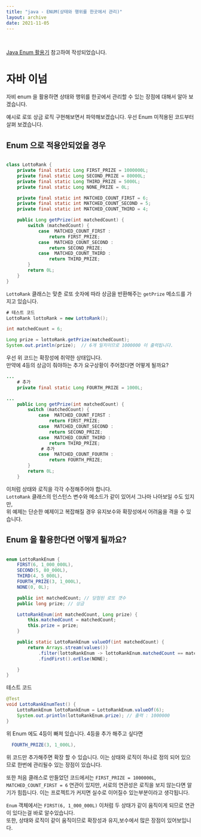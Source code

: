 ```yaml
---
title: "java - ENUM(상태와 행위를 한곳에서 관리)"  
layout: archive  
date: 2021-11-05
---
```


<br>

[Java Enum 활용기](https://techblog.woowahan.com/2527/) 참고하여 작성되었습니다. 

# 자바 이넘

자비 enum 을 활용하면 상태와 행위를 한곳에서 관리할 수 있는 장점에 대해서 알아 보겠습니다.

예시로 로또 상금 로직 구현해보면서 파악해보겠습니다. 
우선 Enum 미적용된 코드부터 살펴 보겠습니다.

## Enum 으로 적용안되었을 경우
```java

class LottoRank {
    private final static Long FIRST_PRIZE = 1000000L;
    private final static Long SECOND_PRIZE = 80000L;
    private final static Long THIRD_PRIZE = 5000L;
    private final static Long NONE_PRIZE = 0L;

    private final static int MATCHED_COUNT_FIRST = 6;
    private final static int MATCHED_COUNT_SECOND = 5;
    private final static int MATCHED_COUNT_THIRD = 4;

    public Long getPrize(int matchedCount) {
        switch (matchedCount) {
            case  MATCHED_COUNT_FIRST :
                return FIRST_PRIZE;
            case  MATCHED_COUNT_SECOND :
                return SECOND_PRIZE;
            case  MATCHED_COUNT_THIRD :
                return THIRD_PRIZE;
        }
        return 0L;
    }
}
```

`LottoRank` 클래스는 맞춘 로또 숫자에 따라 상금을 반환해주는 `getPrize` 메소드를 가지고 있습니다. 

```java 
# 테스트 코드
LottoRank lottoRank = new LottoRank();

int matchedCount = 6;

Long prize = lottoRank.getPrize(matchedCount);
System.out.println(prize);  // 6개 일치이므로 1000000 이 출력됩니다.
```

우선 위 코드는 확장성에 취약한 상태입니다.  
만약에 4등의 상금이 줘야하는 추가 요구상황이 주어졌다면 어떻게 될까요?

```java 
...
    # 추가
    private final static Long FOURTH_PRIZE = 1000L;

...
    public Long getPrize(int matchedCount) {
        switch (matchedCount) {
            case  MATCHED_COUNT_FIRST :
                return FIRST_PRIZE;
            case  MATCHED_COUNT_SECOND :
                return SECOND_PRIZE;
            case  MATCHED_COUNT_THIRD :
                return THIRD_PRIZE;
             # 추가
            case  MATCHED_COUNT_FOURTH :
                return FOURTH_PRIZE;
        }
        return 0L;
    }
```

이처럼 상태와 로직을 각각 수정해주어야 합니다.  
`LottoRank` 클래스의 인스턴스 변수와 메소드가 같이 있어서 그나마 나아보일 수도 있지만,  
위 예제는 단순한 예제이고 복잡해질 경우 유지보수와 확장성에서 어려움을 격을 수 있습니다.

## Enum 을 활용한다면 어떻게 될까요?

```java

enum LottoRankEnum {
    FIRST(6, 1_000_000L),
    SECOND(5, 80_000L),
    THIRD(4, 5_000L),
    FOURTH_PRIZE(3, 1_000L),
    NONE(0, 0L);

    public int matchedCount; // 당첨된 로또 갯수
    public long prize; // 상금

    LottoRankEnum(int matchedCount, Long prize) {
        this.matchedCount = matchedCount;
        this.prize = prize;
    }

    public static LottoRankEnum valueOf(int matchedCount) {
        return Arrays.stream(values())
            .filter(lottoRankEnum -> lottoRankEnum.matchedCount == matchedCount)
            .findFirst().orElse(NONE);

    }
}
```

테스트 코드

```java
@Test
void LottoRankEnumTest() {
    LottoRankEnum lottoRankEnum = LottoRankEnum.valueOf(6);
    System.out.println(lottoRankEnum.prize); // 출력 : 1000000
}
```

위 Enum 에도 4등이 빠져 있습니다. 4등을 추가 해주고 싶다면
```java
  FOURTH_PRIZE(3, 1_000L),
```
위 코드만 추가해주면 확장 할 수 있습니다.
이는 상태와 로직이 하나로 정의 되어 있으므로 한번에 관리될수 있는 장점이 있습니다.

또한 처음 클래스로 만들었던 코드에서는 
`FIRST_PRIZE = 1000000L`, `MATCHED_COUNT_FIRST = 6` 연관이 있지만, 서로의 연관성은 로직을 보지 않는다면 알기가 힘듭니다.
이는 프로젝트가 커지면 실수로 이어질수 있는부분이라고 생각됩니다.  

`Enum` 객체에서는 `FIRST(6, 1_000_000L)` 이처럼 두 상태가 같이 움직이게 되므로 연관이 있다는걸 바로 알수있습니다.   
또한, 상태와 로직이 같이 움직이므로 확장성과 유지,보수에서 많은 장점이 있어보입니다.

